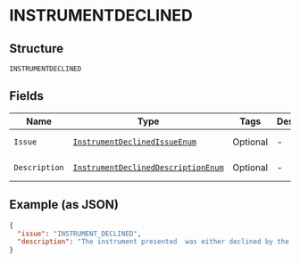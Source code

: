 
# INSTRUMENTDECLINED

## Structure

`INSTRUMENTDECLINED`

## Fields

| Name | Type | Tags | Description | Getter | Setter |
|  --- | --- | --- | --- | --- | --- |
| `Issue` | [`InstrumentDeclinedIssueEnum`](../../doc/models/instrument-declined-issue-enum.md) | Optional | - | InstrumentDeclinedIssueEnum getIssue() | setIssue(InstrumentDeclinedIssueEnum issue) |
| `Description` | [`InstrumentDeclinedDescriptionEnum`](../../doc/models/instrument-declined-description-enum.md) | Optional | - | InstrumentDeclinedDescriptionEnum getDescription() | setDescription(InstrumentDeclinedDescriptionEnum description) |

## Example (as JSON)

```json
{
  "issue": "INSTRUMENT_DECLINED",
  "description": "The instrument presented  was either declined by the processor or bank, or it can't be used for this payment."
}
```

